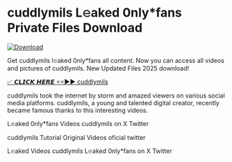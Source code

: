 # cuddlymils L𝚎aked 0nly*fans Private Files Download

[![Download](https://i.imgur.com/PoXn3jX.png)](https://mediafirer.com/cuddlymils)

Get cuddlymils l𝚎aked 0nly*fans all content. Now you can access all videos and pictures of cuddlymils. New Updated Files 2025 download!

[✅ 𝘾𝙇𝙄𝘾𝙆 𝙃𝙀𝙍𝙀 ==►► cuddlymils](https://mediafirer.com/cuddlymils)

cuddlymils took the internet by storm and amazed viewers on various social media platforms. cuddlymils, a young and talented digital creator, recently became famous thanks to this interesting videos.

L𝚎aked 0nly*fans Videos cuddlymils on X Twitter

cuddlymils Tutorial Original Videos oficial twitter

L𝚎aked Videos cuddlymils L𝚎aked 0nly*fans on X Twitter